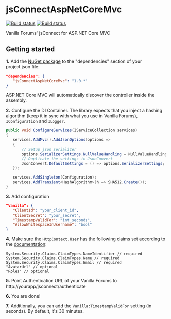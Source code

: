 # jsConnectAspNetCoreMvc
[![Build status](https://ci.appveyor.com/api/projects/status/2pd8rmd5kaico1au?svg=true)](https://ci.appveyor.com/project/petrsvihlik/jsconnectaspnetcoremvc)
[![Build status](https://img.shields.io/nuget/v/jsConnectAspNetCoreMvc.svg)](https://www.nuget.org/packages/jsConnectAspNetCoreMvc/)



Vanilla Forums' jsConnect for ASP.NET Core MVC

## Getting started

**1.** Add the [NuGet package](https://www.nuget.org/packages/jsConnectAspNetCoreMvc/) to the "dependencies" section of your project.json file:
```json
"dependencies": { 
   "jsConnectAspNetCoreMvc": "1.0.*" 
}
```
ASP.NET Core MVC will automatically discover the controller inside the assembly.

**2.** Configure the DI Container. The library expects that you inject a hashing algorithm (keep it in sync with what you use in Vanilla Forums), `IConfiguration` and `ILogger`.

```csharp
public void ConfigureServices(IServiceCollection services)
{
   services.AddMvc().AddJsonOptions(options =>
   {
	   // Setup json serializer
	   options.SerializerSettings.NullValueHandling = NullValueHandling.Ignore;
	   // Duplicate the settings in JsonConvert
	   JsonConvert.DefaultSettings = () => options.SerializerSettings;
   });

   services.AddSingleton(Configuration);
   services.AddTransient<HashAlgorithm>(h => SHA512.Create());
}
```

**3.** Add configuration
```json
"Vanilla": {
   "ClientId": "your_client_id",
   "ClientSecret": "your_secret",
   "TimestampValidFor": "int_seconds",
   "AllowWhitespaceInUsername": "bool" 
}
```
**4.** Make sure the `HttpContext.User` has the following claims set according to the [documentation](http://docs.vanillaforums.com/help/sso/jsconnect/seamless/):
```
System.Security.Claims.ClaimTypes.NameIdentifier // required
System.Security.Claims.ClaimTypes.Name // required
System.Security.Claims.ClaimTypes.Email // required
"AvatarUrl" // optional
"Roles" // optional

```

**5.** Point Authentication URL of your Vanilla Forums to http://yourapp/jsconnect/authenticate

**6.** You are done!

**7.** Additionally, you can add the `Vanilla:TimestampValidFor` setting (in seconds). By default, it's 30 minutes.
